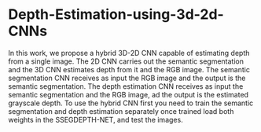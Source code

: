 # Depth-Estimation-using-3d-2d-CNNs
In this work, we propose a hybrid 3D-2D CNN capable of estimating depth from a single image. The 2D CNN carries out the semantic segmentation and the 3D CNN estimates depth from it and the RGB image. The semantic segmentation CNN receives as input the RGB image and the output is the semantic segmentation. The depth estimation CNN receives as input the semantic segmentation and the RGB image, ad the output is the estimated grayscale depth. To use the hybrid CNN first you need to train the semantic segmentation and depth estimation separately once trained load both weights in the SSEGDEPTH-NET, and test the images.
